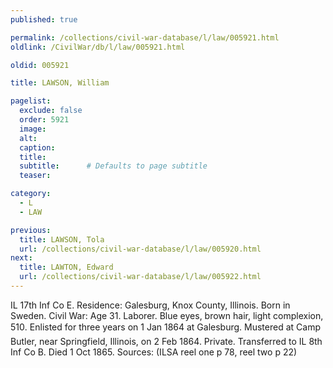 ```yaml
---
published: true

permalink: /collections/civil-war-database/l/law/005921.html
oldlink: /CivilWar/db/l/law/005921.html

oldid: 005921

title: LAWSON, William

pagelist:
  exclude: false
  order: 5921
  image: 
  alt:
  caption:
  title:
  subtitle:      # Defaults to page subtitle
  teaser:

category: 
  - L 
  - LAW

previous:
  title: LAWSON, Tola
  url: /collections/civil-war-database/l/law/005920.html  
next:
  title: LAWTON, Edward
  url: /collections/civil-war-database/l/law/005922.html   
---
```

IL 17th Inf Co E. Residence: Galesburg, Knox County, Illinois. Born in Sweden. Civil War: Age 31. Laborer. Blue eyes, brown hair, light complexion, 5&#146;10&#148;. Enlisted for three years on 1 Jan 1864 at Galesburg. Mustered at Camp Butler, near Springfield, Illinois, on 2 Feb 1864. Private. Transferred to IL 8th Inf Co B. Died 1 Oct 1865. Sources: (ILSA reel one p 78, reel two p 22)